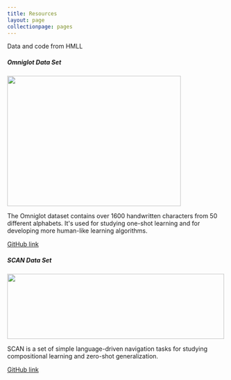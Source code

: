 ```yaml
---
title: Resources
layout: page
collectionpage: pages
---
```

Data and code from HMLL

##### Omniglot Data Set
<img src="/images/omniglot.jpg" width="400" height="300">

The Omniglot dataset contains over 1600 handwritten characters from 50 different alphabets. It's used for studying one-shot learning and for developing more human-like learning algorithms.

[GitHub link](https://github.com/brendenlake/omniglot)


##### SCAN Data Set
<img src="/images/SCAN.jpg" width="500" height="150">

SCAN is a set of simple language-driven navigation tasks for studying compositional learning and zero-shot generalization.

[GitHub link](https://github.com/brendenlake/SCAN)